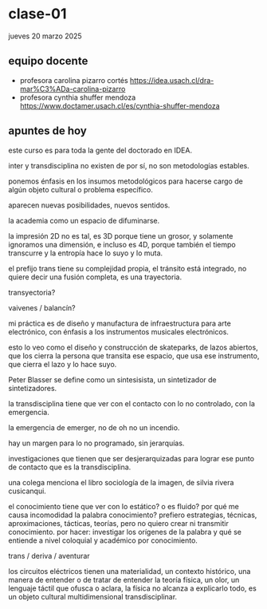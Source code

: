 # clase-01

jueves 20 marzo 2025

## equipo docente

- profesora carolina pizarro cortés <https://idea.usach.cl/dra-mar%C3%ADa-carolina-pizarro>
- profesora cynthia shuffer mendoza <https://www.doctamer.usach.cl/es/cynthia-shuffer-mendoza>

## apuntes de hoy

este curso es para toda la gente del doctorado en IDEA.

inter y transdisciplina no existen de por sí, no son metodologías estables.

ponemos énfasis en los insumos metodológicos para hacerse cargo de algún objeto cultural o problema específico.

aparecen nuevas posibilidades, nuevos sentidos.

la academia como un espacio de difuminarse.

la impresión 2D no es tal, es 3D porque tiene un grosor, y solamente ignoramos una dimensión, e incluso es 4D, porque también el tiempo transcurre y la entropía hace lo suyo y lo muta.

el prefijo trans tiene su complejidad propia, el tránsito está integrado, no quiere decir una fusión completa, es una trayectoria.

transyectoria?

vaivenes / balancín?

mi práctica es de diseño y manufactura de infraestructura para arte electrónico, con énfasis a los instrumentos musicales electrónicos.

esto lo veo como el diseño y construcción de skateparks, de lazos abiertos, que los cierra la persona que transita ese espacio, que usa ese instrumento, que cierra el lazo y lo hace suyo.

Peter Blasser se define como un sintesisista, un sintetizador de sintetizadores.

la transdisciplina tiene que ver con el contacto con lo no controlado, con la emergencia.

la emergencia de emerger, no de oh no un incendio.

hay un margen para lo no programado, sin jerarquías.

investigaciones que tienen que ser desjerarquizadas para lograr ese punto de contacto que es la transdisciplina.

una colega menciona el libro sociología de la imagen, de silvia rivera cusicanqui.

el conocimiento tiene que ver con lo estático? o es fluido? por qué me causa incomodidad la palabra conocimiento? prefiero estrategias, técnicas, aproximaciones, tácticas, teorías, pero no quiero crear ni transmitir conocimiento. por hacer: investigar los orígenes de la palabra y qué se entiende a nivel coloquial y académico por conocimiento.

trans / deriva / aventurar

los circuitos eléctricos tienen una materialidad, un contexto histórico, una manera de entender o de tratar de entender la teoría física, un olor, un lenguaje táctil que ofusca o aclara, la física no alcanza a explicarlo todo, es un objeto cultural multidimensional transdisciplinar.

